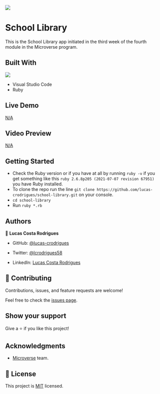![](https://img.shields.io/badge/Microverse-blueviolet)
# School Library
 This is the School Library app initiated in the third week of the fourth module in the Microverse program.

## Built With
![](https://img.shields.io/badge/-Ruby-red)
- Visual Studio Code
- Ruby

## Live Demo

 [N/A](#)

 ## Video Preview

 [N/A](#)

 ## Getting Started

- Check the Ruby version or if you have at all by running `ruby -v` if you get something like this `ruby 2.6.8p205 (2021-07-07 revision 67951)` you have Ruby installed.
- To clone the repo run the line `git clone https://github.com/lucas-crodrigues/school-library.git` on your console.
- `cd school-library`
- Run `ruby *.rb`

## Authors

👤 **Lucas Costa Rodrigues**

- GitHub: [@lucas-crodrigues](https://github.com/lucas-crodrigues)

- Twitter: [@lcrodrigues58](https://twitter.com/lcrodrigues58)

- LinkedIn: [Lucas Costa Rodrigues](https://www.linkedin.com/in/lucascostarodrigues/)


## 🤝 Contributing

Contributions, issues, and feature requests are welcome!

Feel free to check the [issues page](../../issues/).

## Show your support
Give a ⭐️ if you like this project!

## Acknowledgments

- [Microverse](https://github.com/microverseinc) team. <br>

## 📝 License

This project is [MIT](./LICENSE) licensed.
